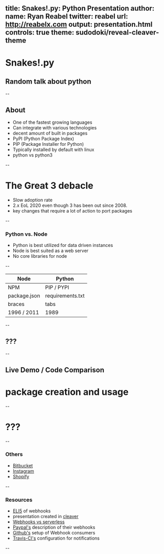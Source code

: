 title: Snakes!.py: Python Presentation
author:
    name: Ryan Reabel
    twitter: reabel
    url: http://reabelx.com
output: presentation.html
controls: true
theme: sudodoki/reveal-cleaver-theme
--

<!-- WIP, based off MySql presentation -->

# Snakes!.py
## Random talk about python
<!-- test comment-->

--

## About

* One of the fastest growing languages
* Can integrate with various technologies
* decent amount of built in packages
* PyPI (Python Package Index)
* PIP (Package Installer for Python)
* Typically installed by default with linux
* python vs python3


--

# The Great 3 debacle

* Slow adoption rate
* 2.x EoL 2020 even though 3 has been out since 2008.
* key changes that require a lot of action to port packages
<!-- * https://docs.python.org/3/howto/pyporting.html -->

--

### Python vs. Node

<!-- ![api-call-diagram](images/Webhook-api.gif) -->

- Python is best utilized for data driven instances
- Node is best suited as a web server
- No core libraries for node
<!-- https://docs.python.org/3/library/ -->
<!-- https://hackernoon.com/python-vs-nodejs-which-programming-language-to-choose-98721d6526f2 -->

--

| Node | Python | 
| ---- | ------ |
| NPM  | PIP / PYPI |
| package.json | requirements.txt |
| braces | tabs |
| 1996 / 2011 | 1989 |


--

## ???

-- 

## Live Demo / Code Comparison

# package creation and usage

--

 # ???

--

### Others

* [Bitbucket](https://developer.atlassian.com/bitbucket/api/2/reference/resource/hook_events)
* [Instagram](https://developers.facebook.com/docs/instagram-api/guides/webhooks)
* [Shopify](https://help.shopify.com/en/api/getting-started/webhooks)

--

### Resources

* [ELI5](https://dev.to/_bigblind/comment/11oo) of webhooks
* presentation created in [cleaver](https://www.npmjs.com/package/cleaver)
* [Webhooks vs serverless](https://dev.to/oktadev/webhooks-vs-serverless-1end)
* [Paypal's](https://developer.paypal.com/docs/integration/direct/webhooks/#overview) description of their webhooks
* [Github's](https://developer.github.com/webhooks/) setup of Webhook consumers
* [Travis-CI's](https://docs.travis-ci.com/user/notifications/#configuring-webhook-notifications) configuration for notifications

--